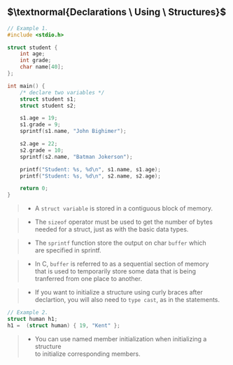 ## $\textnormal{Declarations \ Using \ Structures}$

```c
// Example 1.
#include <stdio.h>

struct student {
    int age;
    int grade;
    char name[40];
};

int main() {
    /* declare two variables */
    struct student s1;
    struct student s2;

    s1.age = 19;
    s1.grade = 9;
    sprintf(s1.name, "John Bighimer");

    s2.age = 22;
    s2.grade = 10;
    sprintf(s2.name, "Batman Jokerson");

    printf("Student: %s, %d\n", s1.name, s1.age);
    printf("Student: %s, %d\n", s2.name, s2.age);

    return 0;
}
```

> - A `struct variable` is stored in a contiguous block of memory.

> - The `sizeof` operator must be used to get the number of bytes <br />
    needed for a struct, just as with the basic data types.

> - The `sprintf` function store the output on char `buffer` which <br />
    are specified in sprintf.

> - In C, `buffer` is referred to as a sequential section of memory <br />
    that is used to temporarily store some data that is being <br />
    tranferred from one place to another.

> - If you want to initialize a structure using curly braces after <br />
    declartion, you will also need to `type cast`, as in the statements.

```c
// Example 2.
struct human h1;
h1 =  (struct human) { 19, "Kent" };
```

> - You can use named member initialization when initializing a structure <br />
    to initialize corresponding members.
